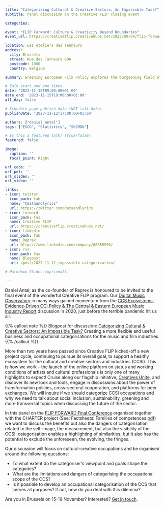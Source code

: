 ```yaml
---
title: "Categorizing Cultural & Creative Sectors: An Impossible Task?"
subtitle: Panel discussion on the Creative FLIP closing event

categories:

event: "FLIP Forward: Culture & Creativity Beyond Boundaries" 
event_url: https://creativeflip.creativehubs.net/2023/09/04/flip-forward-culture-and-creativity-beyond-boundaries/

location: Les Ateliers des Tanneurs
address:
  city: Brussels
  street: Rue des Tanneurs 60A
  postcode: 1000
  country: Belgium

summary: Greening European Film Policy explores the burgeoning field of environmentally sustainable production in the European film industries.

# Talk start and end times.
date: '2023-11-15T09:00:00+01:00'
date_end: '2023-11-15T19:00:00+01:00'
all_day: false

# Schedule page publish date (NOT talk date).
publishDate: '2023-11-12T17:00:00+01:00'

authors: ["daniel_antal"]
tags: ["ESCO", "Statistics", "SKCMDb"]

# Is this a featured talk? (true/false)
featured: false

image:
  caption: ''
  focal_point: Right

url_code: ''
url_pdf: ''
url_slides: ''
url_video: ''

links:
- icon: twitter
  icon_pack: fab
  name: "@dataandlyrics"
  url: https://twitter.com/dataandlyrics
- icon: forward
  icon_pack: fas
  name: Creative FLIP
  url: https://creativeflip.creativehubs.net/
- icon: linkedin
  icon_pack: fab
  name: Reprex
  url: https://www.linkedin.com/company/68855596/
- icon: rss
  icon_pack: fas
  name: Blogpost
  url: /post/2023-11-12_impossible-categorization/

# Markdown Slides (optional).

---
```


Daniel Antal, as the co-founder of Reprex is honoured to be invited to the final event of the wonderful Creative FLIP program. Our [Digital Music Observatory](https://music.dataobservatory.eu/) in many ways gained momentum from the [CCS Ecosystems: Evidence-Driven CCI Policy & The Central & Eastern European Music Industry Report](https://music.dataobservatory.eu/post/2020-01-30-ceereport/) discussion in 2020, just before the terrible pandemic hit us all.

{{% callout note %}}
Blogpost for discussion: [Categorizing Cultural & Creative Sectors: An Impossible Task?](/post/2023-11-12_impossible-categorization/) Creating a more flexible and useful business and occupational categorisations for the music and film industries.
{{% /callout %}}

More than two years have passed since Creative FLIP kicked-off a new project cycle, continuing to pursue its overall goal, to support a healthy ecosystem for the cultural and creative sectors and industries (CCSI).  This is how we work – the launch of the online platform on status and working conditions of artists and cultural professionals is only one of many highlights to expect! Cruise along our flagship initiative, [Creatives Unite](https://creativesunite.eu/), and discover its new look and tools, engage in discussions about the power of transformation policies, cross-sectoral cooperation, and platforms for peer exchanges. We will inquire if we should categorize CCSI occupations and why we need to talk about social inclusion, sustainability, greening and more transversal topics when discussing the future of the sector.

In this panel on the [FLIP FORWARD Final Conference](https://creativeflip.creativehubs.net/2023/09/04/flip-forward-culture-and-creativity-beyond-boundaries/) organised together with the CHARTER project (See: Factsheets: Families of competences [pdf](https://charter-alliance.eu/wp-content/uploads/2022/07/D2.2-Factsheets-Families_of_competences_FINAL.pdf)) we want to discuss the benefits but also the dangers of categorisation related to the self-image, the measurement, but also the visibility of the CCSI: categorisation enables a highlighting of similarities, but it also has the potential to exclude the unforeseen, the evolving, the fringes.

Our discussion will focus on cultural-creative occupations and be organised around the following questions:

- To what extent do the categoriser's viewpoint and goals shape the categories?
- What are the limitations and dangers of categorising the occupational scope of the CCS?
- Is it possible to develop an occupational categorisation of the CCS that serves all purposes? If not, how do you deal with this dilemma?

Are you in Brussels on 15-16 November? Interested? [Get in touch](https://reprex.nl/contact/).
